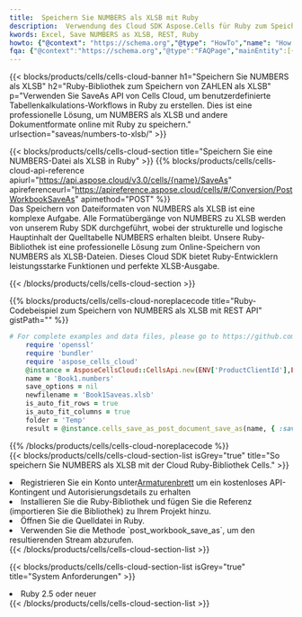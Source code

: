 ```yaml
---
title:  Speichern Sie NUMBERS als XLSB mit Ruby
description:  Verwendung des Cloud SDK Aspose.Cells für Ruby zum Speichern der Datei im NUMBERS-Format als Datei im XLSB-Format.
kwords: Excel, Save NUMBERS as XLSB, REST, Ruby
howto: {"@context": "https://schema.org","@type": "HowTo","name": "How to save NUMBERS as XLSB using the Cells Cloud Ruby library.","description": "How to save NUMBERS as XLSB using the Cells Cloud Ruby library.","image": {"@type": "ImageObject"},"url": "/ruby/saveas/numbers-to-xlsb/","step": [{ "@type": "HowToStep","name": "How to save NUMBERS as XLSB using the Cells Cloud Ruby library. step 1", "image": {"@type": "ImageObject",},"url": "/ruby/saveas/numbers-to-xlsb/","text": "Register an account at <a href='https://dashboard.aspose.cloud/'>Dashboard</a> to get free API quota & authorization details",},{ "@type": "HowToStep","name": "How to save NUMBERS as XLSB using the Cells Cloud Ruby library. step 1", "image": {"@type": "ImageObject",},"url": "/ruby/saveas/numbers-to-xlsb/","text": "Install Ruby library and add the reference (import the library) to your project.",},{ "@type": "HowToStep","name": "How to save NUMBERS as XLSB using the Cells Cloud Ruby library. step 1", "image": {"@type": "ImageObject",},"url": "/ruby/saveas/numbers-to-xlsb/","text": "Open the source file in Ruby.",},{ "@type": "HowToStep","name": "How to save NUMBERS as XLSB using the Cells Cloud Ruby library. step 1", "image": {"@type": "ImageObject",},"url": "/ruby/saveas/numbers-to-xlsb/","text": "Use the `post_workbook_save_as` method to retrieve the resulting stream.",}, ],"supply": {"@type": "HowToSupply","name": "document"},"tool": [{"@type": "HowToTool","name": "RubyMine, Visual Studio Code, Aptana Studio, NetBeans"},{"@type": "HowToTool","name": "Aspose Cells"}],"totalTime": "PT6M"}
fqa: {"@context":"https://schema.org","@type":"FAQPage","mainEntity":[{"@type":"Question","name":"Why save file as other formats file in C# using REST API?","acceptedAnswer":{"@type":"Answer","text":"Documents are encoded in many ways, and some files may be incompatible with the software you use. To open and read such files, just save them as appropriate file formats.<br/><ol><li>Install .NET SDK and add the reference (import the library) to your project.</li><li>Open the source file in C# using REST API.</li><li>Call the PostWorkbookSaveAsRequest() method, passing an output filename with required extension.</li><li>Get the result of save as a separate file.</li></ol>"}},{"@type":"Question","name":"What file formats can I save as with your C# library?","acceptedAnswer":{"@type":"Answer","text":"We support a variety of file formats for conversion using .NET library, including XLSX, Excel, xls , PDF, CSV, HTML, Markdown, XML, PNG, JPG, TIFF, Json, TXT and many more."}},{"@type":"Question","name":"What is the maximum allowed file size for conversion using this .NET library?","acceptedAnswer":{"@type":"Answer","text":"There are no file size limits for format conversions using .NET library."}}]}
---
```

{{< blocks/products/cells/cells-cloud-banner h1="Speichern Sie NUMBERS als XLSB" h2="Ruby-Bibliothek zum Speichern von ZAHLEN als XLSB" p="Verwenden Sie SaveAs API von Cells Cloud, um benutzerdefinierte Tabellenkalkulations-Workflows in Ruby zu erstellen. Dies ist eine professionelle Lösung, um NUMBERS als XLSB und andere Dokumentformate online mit Ruby zu speichern." urlsection="saveas/numbers-to-xlsb/" >}}

{{< blocks/products/cells/cells-cloud-section title="Speichern Sie eine NUMBERS-Datei als XLSB in Ruby" >}}
{{% blocks/products/cells/cells-cloud-api-reference apiurl="https://api.aspose.cloud/v3.0/cells/{name}/SaveAs" apireferenceurl="https://apireference.aspose.cloud/cells/#/Conversion/PostWorkbookSaveAs" apimethod="POST" %}}
<br/>
Das Speichern von Dateiformaten von NUMBERS als XLSB ist eine komplexe Aufgabe. Alle Formatübergänge von NUMBERS zu XLSB werden von unserem Ruby SDK durchgeführt, wobei der strukturelle und logische Hauptinhalt der Quelltabelle NUMBERS erhalten bleibt. Unsere Ruby-Bibliothek ist eine professionelle Lösung zum Online-Speichern von NUMBERS als XLSB-Dateien. Dieses Cloud SDK bietet Ruby-Entwicklern leistungsstarke Funktionen und perfekte XLSB-Ausgabe.

{{< /blocks/products/cells/cells-cloud-section >}}

{{% blocks/products/cells/cells-cloud-noreplacecode title="Ruby-Codebeispiel zum Speichern von NUMBERS als XLSB mit REST API" gistPath="" %}}
  
```ruby
# For complete examples and data files, please go to https://github.com/aspose-cells-cloud/aspose-cells-cloud-ruby/
    require 'openssl'
    require 'bundler'
    require 'aspose_cells_cloud'
    @instance = AsposeCellsCloud::CellsApi.new(ENV['ProductClientId'],ENV['ProductClientSecret'])
    name = 'Book1.numbers'
    save_options = nil
    newfilename = 'Book1Saveas.xlsb'
    is_auto_fit_rows = true
    is_auto_fit_columns = true
    folder = 'Temp'
    result = @instance.cells_save_as_post_document_save_as(name, { :save_options=>save_options, :newfilename=>(folder+"/"+newfilename), :is_auto_fit_rows=>is_auto_fit_rows, :is_auto_fit_columns=>is_auto_fit_columns, :folder=>folder})
```
  
{{% /blocks/products/cells/cells-cloud-noreplacecode %}}
<br/>
{{< blocks/products/cells/cells-cloud-section-list isGrey="true" title="So speichern Sie NUMBERS als XLSB mit der Cloud Ruby-Bibliothek Cells." >}}
<li> Registrieren Sie ein Konto unter<a href="https://dashboard.aspose.cloud/">Armaturenbrett</a> um ein kostenloses API-Kontingent und Autorisierungsdetails zu erhalten</li>
<li>Installieren Sie die Ruby-Bibliothek und fügen Sie die Referenz (importieren Sie die Bibliothek) zu Ihrem Projekt hinzu.</li>
<li>Öffnen Sie die Quelldatei in Ruby.</li>
<li>Verwenden Sie die Methode `post_workbook_save_as`, um den resultierenden Stream abzurufen.</li>
{{< /blocks/products/cells/cells-cloud-section-list >}}

{{< blocks/products/cells/cells-cloud-section-list isGrey="true" title="System Anforderungen" >}}
<li>Ruby 2.5 oder neuer</li>
{{< /blocks/products/cells/cells-cloud-section-list >}}
